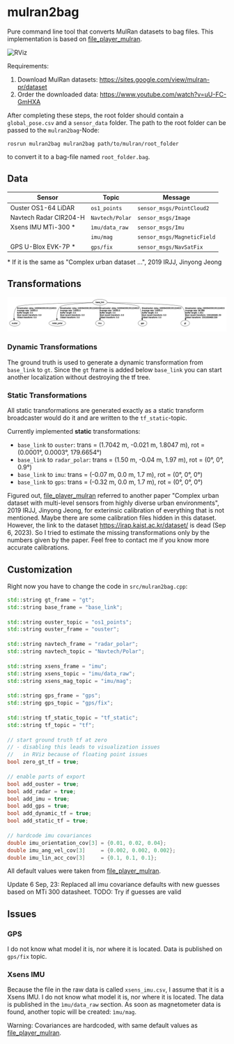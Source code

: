 # mulran2bag

Pure command line tool that converts MulRan datasets to bag files.
This implementation is based on [file_player_mulran](https://github.com/irapkaist/file_player_mulran).

![RViz](dat/rviz.gif "RViz")


Requirements: 

1. Download MulRan datasets: https://sites.google.com/view/mulran-pr/dataset
2. Order the downloaded data: https://www.youtube.com/watch?v=uU-FC-GmHXA

After completing these steps, the root folder should contain a `global_pose.csv` and a `sensor_data` folder.
The path to the root folder can be passed to the `mulran2bag`-Node:

```console
rosrun mulran2bag mulran2bag path/to/mulran/root_folder
```
to convert it to a bag-file named `root_folder.bag`.

## Data

| Sensor                 | Topic           | Message                     |
|------------------------|-----------------|-----------------------------|
| Ouster OS1-64 LiDAR    | `os1_points`    | `sensor_msgs/PointCloud2`   |
| Navtech Radar CIR204-H | `Navtech/Polar` | `sensor_msgs/Image`         |
| Xsens IMU MTi-300 *    | `ìmu/data_raw`  | `sensor_msgs/Imu`           |
|                        | `imu/mag`       | `sensor_msgs/MagneticField` |
| GPS U-Blox EVK-7P *    | `gps/fix`       | `sensor_msgs/NavSatFix`     |

\* If it is the same as "Complex urban dataset ...", 2019 IRJJ, Jinyong Jeong

## Transformations

![tf tree](dat/tf_tree.png "tf tree")

### Dynamic Transformations

The ground truth is used to generate a dynamic transformation from `base_link` to `gt`.
Since the `gt` frame is added below `base_link` you can start another localization without destroying the tf tree.

### Static Transformations

All static transformations are generated exactly as a static transform broadcaster would do it and are written to the `tf_static`-topic.

Currently implemented **static** transformations:
- `base_link` to `ouster`: trans = (1.7042 m, -0.021 m, 1.8047 m), rot = (0.0001°, 0.0003°, 179.6654°)
- `base_link` to `radar_polar`: trans = (1.50 m, -0.04 m, 1.97 m), rot = (0°, 0°, 0.9°)
- `base_link` to `imu`: trans = (-0.07 m, 0.0 m, 1.7 m), rot = (0°, 0°, 0°)
- `base_link` to `gps`: trans = (-0.32 m, 0.0 m, 1.7 m), rot = (0°, 0°, 0°)

Figured out, [file_player_mulran](https://github.com/irapkaist/file_player_mulran) referred to another paper "Complex urban dataset with multi-level sensors from highly diverse urban environments", 2019 IRJJ, Jinyong Jeong, for exterinsic calibration of everything that is not mentioned.
Maybe there are some calibration files hidden in this dataset.
However, the link to the dataset https://irap.kaist.ac.kr/dataset/ is dead (Sep 6, 2023).
So I tried to estimate the missing transformations only by the numbers given by the paper.
Feel free to contact me if you know more accurate calibrations.

## Customization

Right now you have to change the code in `src/mulran2bag.cpp`:

```cpp
std::string gt_frame = "gt";
std::string base_frame = "base_link";

std::string ouster_topic = "os1_points";
std::string ouster_frame = "ouster";

std::string navtech_frame = "radar_polar";
std::string navtech_topic = "Navtech/Polar";

std::string xsens_frame = "imu";
std::string xsens_topic = "imu/data_raw";
std::string xsens_mag_topic = "imu/mag";

std::string gps_frame = "gps";
std::string gps_topic = "gps/fix";

std::string tf_static_topic = "tf_static";
std::string tf_topic = "tf";

// start ground truth tf at zero
// - disabling this leads to visualization issues
//   in RViz because of floating point issues
bool zero_gt_tf = true;

// enable parts of export
bool add_ouster = true;
bool add_radar = true;
bool add_imu = true;
bool add_gps = true;
bool add_dynamic_tf = true;
bool add_static_tf = true;

// hardcode imu covariances
double imu_orientation_cov[3] = {0.01, 0.02, 0.04};
double imu_ang_vel_cov[3]     = {0.002, 0.002, 0.002};
double imu_lin_acc_cov[3]     = {0.1, 0.1, 0.1};
```

All default values were taken from [file_player_mulran](https://github.com/irapkaist/file_player_mulran).

Update 6 Sep, 23: Replaced all imu covariance defaults with new guesses based on MTi 300 datasheet. TODO: Try if guesses are valid

## Issues

### GPS

I do not know what model it is, nor where it is located.
Data is published on `gps/fix` topic.

### Xsens IMU

Because the file in the raw data is called `xsens_imu.csv`, I assume that it is a Xsens IMU.
I do not know what model it is, nor where it is located.
The data is published in the `ìmu/data_raw` section.
As soon as magnetometer data is found, another topic will be created: `ìmu/mag`.

Warning: Covariances are hardcoded, with same default values as [file_player_mulran](https://github.com/irapkaist/file_player_mulran).

